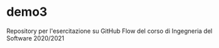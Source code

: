 # demo3
Repository per l'esercitazione su GitHub Flow del corso di Ingegneria del Software 2020/2021
